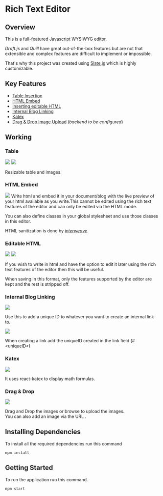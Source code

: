 # Rich Text Editor

## Overview

This is a full-featured Javascript WYSIWYG editor.

_Draft.js_ and _Quill_ have great out-of-the-box features but are not that extensible and complex features are difficult to implement or impossible.

That's why this project was created using [Slate.js](https://github.com/ianstormtaylor/slate) which is highly customizable.

## Key Features

- [Table Insertion](#table)
- [HTML Embed](#html-embed)
- [Inserting editable HTML](#editable-html)
- [Internal Blog Linking](#internal-blog-linking)
- [Katex](#katex)
- [Drag & Drop Image Upload](#drag-&-drop) (_backend to be configured_)

## Working

### Table

<img src="https://i.imgur.com/42FI9yF.png">

<img src="https://i.imgur.com/bgFz0ph.png">

Resizable table and images.

### HTML Embed

<img src="https://i.imgur.com/1D3LjMj.png">
Write html and embed it in your document/blog with the live preview of your html available as you write.This cannot be edited using the rich text features of the editor and can only be edited via the HTML mode.

You can also define classes in your global stylesheet and use those classes in this editor.

HTML sanitization is done by [_interweave_](https://www.npmjs.com/package/interweave).

### Editable HTML

<img src="https://i.imgur.com/ua6T7mH.png">

<img src="https://i.imgur.com/r7AAYlN.png">

If you wish to write in html and have the option to edit it later using the rich text features of the editor then this will be useful.

When saving in this format, only the features supported by the editor are kept and the rest is stripped off.

### Internal Blog Linking

<img src="https://i.imgur.com/bv3ycLI.png">

Use this to add a unique ID to whatever you want to create an internal link to.

<img src="https://i.imgur.com/h8F9Uhg.png">

When creating a link add the uniqueID created in the link field (#\<uniqueID>)

### Katex

<img src="https://i.imgur.com/6Ns7CP5.png">

It uses react-katex to display math formulas.

### Drag & Drop

<img src="https://i.imgur.com/73SDe76.png">

Drag and Drop the images or browse to upload the images.  
You can also add an image via the URL .

## Installing Dependencies

To install all the required dependencies run this command

```
npm install
```

## Getting Started

To run the application run this command.

```
npm start
```
